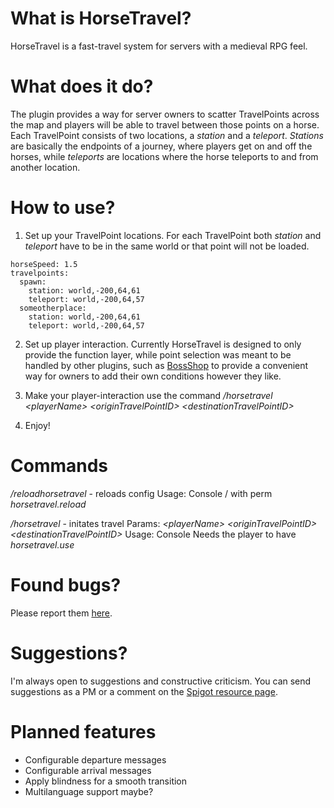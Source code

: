 # What is HorseTravel?
HorseTravel is a fast-travel system for servers with a medieval RPG feel.
# What does it do?
The plugin provides a way for server owners to scatter TravelPoints across the map and players will be able to travel between those points on a horse. Each TravelPoint consists of two locations, a *station* and a *teleport*. *Stations* are basically the endpoints of a journey, where players get on and off the horses, while *teleports* are locations where the horse teleports to and from another location. 
# How to use?
1) Set up your TravelPoint locations. For each TravelPoint both *station* and *teleport* have to be in the same world or that point will not be loaded. 
```
horseSpeed: 1.5
travelpoints:
  spawn:
    station: world,-200,64,61
    teleport: world,-200,64,57
  someotherplace:
    station: world,-200,64,61
    teleport: world,-200,64,57
```
2) Set up player interaction. Currently HorseTravel is designed to only provide the function layer, while point selection was meant to be handled by other plugins, such as [BossShop](https://www.spigotmc.org/resources/bossshop-powerful-and-playerfriendly-chest-gui-shop-menu-plugin.222 "BossShop on Spigot") to provide a convenient way for owners to add their own conditions however they like.

3) Make your player-interaction use the command */horsetravel &lt;playerName&gt; &lt;originTravelPointID&gt; &lt;destinationTravelPointID&gt;*

4) Enjoy!
# Commands
*/reloadhorsetravel* - reloads config
Usage: Console / with perm *horsetravel.reload*

*/horsetravel* - initates travel
Params:
*&lt;playerName&gt;*
*&lt;originTravelPointID&gt;*
*&lt;destinationTravelPointID&gt;*
Usage: Console
Needs the player to have *horsetravel.use*

# Found bugs?
Please report them [here](https://github.com/TheCreepySheep/horsetravel/issues "Issue Tracker").

# Suggestions?
I'm always open to suggestions and constructive criticism. You can send suggestions as a PM or a comment on the [Spigot resource page](https://www.spigotmc.org/resources/horsetravel-an-rpg-fast-travel.56360/).

# Planned features
- Configurable departure messages
- Configurable arrival messages
- Apply blindness for a smooth transition
- Multilanguage support maybe?
